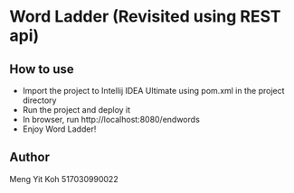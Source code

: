 # Word Ladder (Revisited using REST api)

## How to use

- Import the project to Intellij IDEA Ultimate using pom.xml in the project directory
- Run the project and deploy it
- In browser, run http://localhost:8080/endwords
- Enjoy Word Ladder!

## Author
Meng Yit Koh 517030990022